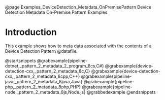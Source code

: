 @page Examples_DeviceDetection_Metadata_OnPremisePattern Device Detection Metadata On-Premise Pattern Examples

# Introduction

This example shows how to meta data associated with the contents of a Device Detection Pattern @datafile.

@startsnippets
@grabexample{pipeline-dotnet,_pattern_2_metadata_2_program_8cs,C#}
@grabexample{device-detection-cxx,_pattern_2_metadata_8c,C}
@grabexample{device-detection-cxx,_pattern_2_metadata_8cpp,C++}
@grabexample{pipeline-java,_pattern_2_metadata_8java,Java}
@grabexample{pipeline-php,_pattern_2_metadata_8php,PHP}
@grabexample{pipeline-node,_pattern_2_metadata_8js,Node.js}
@grabbedexample
@endsnippets
